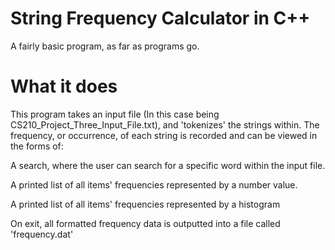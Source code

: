 # String Frequency Calculator in C++
A fairly basic program, as far as programs go. 

# What it does
This program takes an input file (In this case being CS210_Project_Three_Input_File.txt), and 'tokenizes' the strings within. 
The frequency, or occurrence, of each string is recorded and can be viewed in the forms of:

A search, where the user can search for a specific word within the input file.

A printed list of all items' frequencies represented by a number value.

A printed list of all items' frequencies represented by a histogram

On exit, all formatted frequency data is outputted into a file called 'frequency.dat'
